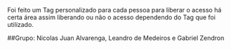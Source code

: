 Foi feito um Tag personalizado para cada pessoa para liberar o acesso há certa área assim liberando ou não o acesso dependendo do Tag que foi utilizado.

##Grupo: Nicolas Juan Alvarenga, Leandro de Medeiros e Gabriel Zendron
